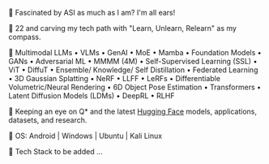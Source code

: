 👋 Fascinated by ASI as much as I am? I'm all ears!

🎯 22 and carving my tech path with "Learn, Unlearn, Relearn" as my compass.

🧠 Multimodal LLMs • VLMs • GenAI • MoE • Mamba • Foundation Models • GANs • Adversarial ML • MMMM (4M) • Self-Supervised Learning (SSL) • ViT • DiffuT • Ensemble/ Knowledge/ Self Distillation • Federated Learning • 3D Gaussian Splatting • NeRF • LLFF • LeRFs • Differentiable Volumetric/Neural Rendering • 6D Object Pose Estimation • Transformers • Latent Diffusion Models (LDMs) • DeepRL • RLHF

👀 Keeping an eye on Q* and the latest [Hugging Face](https://huggingface.co/) models, applications, datasets, and research.

🌱 OS: Android | Windows | Ubuntu | Kali Linux

🥝 Tech Stack to be added ...

<!---
randomHersey/randomHersey is a ✨ special ✨ repository because its `README.md` (this file) appears on your GitHub profile.
You can click the Preview link to take a look at your changes.
--->
